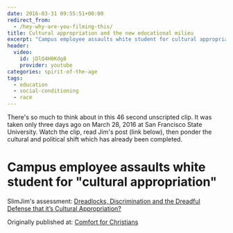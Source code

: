 ```yaml
---
date: 2016-03-31 09:55:51+00:00
redirect_from: 
  - /hey-why-are-you-filming-this/
title: Cultural appropriation and the new educational milieu
excerpt: "Campus employee assaults white student for cultural appropriation."
header:
  video:
    id: jDlQ4H0Kdg8
    provider: youtube
categories: spirit-of-the-age
tags: 
  - education
  - social-conditioning
  - race
---
```



There's so much to think about in this 46 second unscripted clip.  It was taken only three days ago on March 28, 2016 at San Francisco State University.  Watch the clip, read Jim's post (link below), then ponder the cultural and political shift which has already been completed.  



# Campus employee assaults white student for "cultural appropriation"





SlimJim's assessment: [Dreadlocks, Discrimination and the Dreadful Defense that it’s Cultural Appropriation?](https://veritasdomain.wordpress.com/2016/03/29/dreadlocks-discrimination-and-the-dreadful-defense-that-its-cultural-appropriation/#comment-43938)


<div>Originally published at: <a href='http://www.alecsatin.com/'>Comfort for Christians</a></div>
